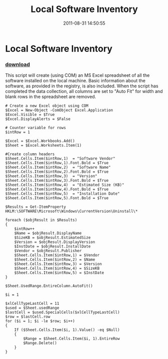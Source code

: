 ﻿---
pid:            2940
poster:         AlphaSun
title:          Local Software Inventory
date:           2011-08-31 14:50:55
format:         posh
parent:         0
parent:         0

---

# Local Software Inventory

### [download](2940.ps1)

This script will create (using COM) an MS Excel spreadsheet of all the software installed on the local machine. Basic information about the software, as provided in the registry, is also included. When the script has completed the data collection, all columns are set to "Auto Fit" for width and blank rows in the spreadsheet are removed.

```posh
# Create a new Excel object using COM
$Excel = New-Object -ComObject Excel.Application
$Excel.Visible = $True
$Excel.DisplayAlerts = $False

# Counter variable for rows
$intRow = 1

$Excel = $Excel.Workbooks.Add()
$Sheet = $Excel.Worksheets.Item(1)

#Create column headers
$Sheet.Cells.Item($intRow,1)  = "Software Vendor"
$Sheet.Cells.Item($intRow,1).Font.Bold = $True
$Sheet.Cells.Item($intRow,2)  = "Software Name"
$Sheet.Cells.Item($intRow,2).Font.Bold = $True
$Sheet.Cells.Item($intRow,3)  = "Version"
$Sheet.Cells.Item($intRow,3).Font.Bold = $True
$Sheet.Cells.Item($intRow,4)  = "Estimated Size (KB)"
$Sheet.Cells.Item($intRow,4).Font.Bold = $True
$Sheet.Cells.Item($intRow,5)  = "Installation Date"
$Sheet.Cells.Item($intRow,5).Font.Bold = $True

$Results = Get-ItemProperty HKLM:\SOFTWARE\Microsoft\Windows\CurrentVersion\Uninstall\*

foreach ($objResult in $Results)
{
	$intRow++
	$Name = $objResult.DisplayName
	$SizeKB = $objResult.EstimatedSize
	$Version = $objResult.DisplayVersion
	$InstDate = $objResult.InstallDate
	$Vendor = $objResult.Publisher
	$Sheet.Cells.Item($intRow,1) = $Vendor
	$Sheet.Cells.Item($intRow,2) = $Name
	$Sheet.Cells.Item($intRow,3) = $Version
	$Sheet.Cells.Item($intRow,4) = $SizeKB
	$Sheet.Cells.Item($intRow,5) = $InstDate
}

$Sheet.UsedRange.EntireColumn.AutoFit()

$i = 1

$xlCellTypeLastCell = 11
$used = $Sheet.usedRange
$lastCell = $used.SpecialCells($xlCellTypeLastCell)
$row = $lastCell.row
for ($i = 1; $i -le $row; $i++)
{
	If ($Sheet.Cells.Item($i, 1).Value() -eq $Null)
	{
		$Range = $Sheet.Cells.Item($i, 1).EntireRow
		$Range.Delete()
	}
}
```
